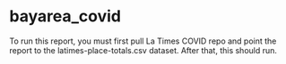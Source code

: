 # bayarea_covid

To run this report, you must first pull La Times COVID repo and point the report to the latimes-place-totals.csv dataset.  After that, this should run.